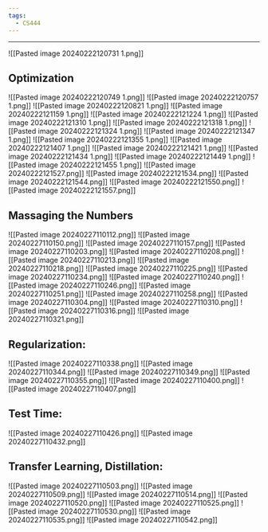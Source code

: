 ```yaml
---
tags:
  - CS444
---
```

---
![[Pasted image 20240222120731 1.png]]

## Optimization
![[Pasted image 20240222120749 1.png]]
![[Pasted image 20240222120757 1.png]]
![[Pasted image 20240222120821 1.png]]
![[Pasted image 20240222121159 1.png]]
![[Pasted image 20240222121224 1.png]]
![[Pasted image 20240222121310 1.png]]
![[Pasted image 20240222121318 1.png]]
![[Pasted image 20240222121324 1.png]]
![[Pasted image 20240222121347 1.png]]
![[Pasted image 20240222121355 1.png]]
![[Pasted image 20240222121407 1.png]]
![[Pasted image 20240222121421 1.png]]
![[Pasted image 20240222121434 1.png]]
![[Pasted image 20240222121449 1.png]]
![[Pasted image 20240222121455 1.png]]
![[Pasted image 20240222121527.png]]
![[Pasted image 20240222121534.png]]
![[Pasted image 20240222121544.png]]
![[Pasted image 20240222121550.png]]
![[Pasted image 20240222121557.png]]

## Massaging the Numbers
![[Pasted image 20240227110112.png]]
![[Pasted image 20240227110150.png]]
![[Pasted image 20240227110157.png]]
![[Pasted image 20240227110203.png]]
![[Pasted image 20240227110208.png]]
![[Pasted image 20240227110213.png]]
![[Pasted image 20240227110218.png]]
![[Pasted image 20240227110225.png]]
![[Pasted image 20240227110234.png]]
![[Pasted image 20240227110240.png]]
![[Pasted image 20240227110246.png]]
![[Pasted image 20240227110251.png]]
![[Pasted image 20240227110258.png]]
![[Pasted image 20240227110304.png]]
![[Pasted image 20240227110310.png]]
![[Pasted image 20240227110316.png]]
![[Pasted image 20240227110321.png]]

## Regularization:
![[Pasted image 20240227110338.png]]
![[Pasted image 20240227110344.png]]
![[Pasted image 20240227110349.png]]
![[Pasted image 20240227110355.png]]
![[Pasted image 20240227110400.png]]
![[Pasted image 20240227110407.png]]

## Test Time:
![[Pasted image 20240227110426.png]]
![[Pasted image 20240227110432.png]]

## Transfer Learning, Distillation:
![[Pasted image 20240227110503.png]]
![[Pasted image 20240227110509.png]]
![[Pasted image 20240227110514.png]]
![[Pasted image 20240227110520.png]]
![[Pasted image 20240227110525.png]]
![[Pasted image 20240227110530.png]]
![[Pasted image 20240227110535.png]]
![[Pasted image 20240227110542.png]]